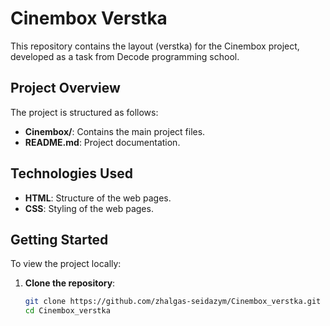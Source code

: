 # Cinembox Verstka

This repository contains the layout (verstka) for the Cinembox project, developed as a task from Decode programming school.

## Project Overview

The project is structured as follows:

- **Cinembox/**: Contains the main project files.
- **README.md**: Project documentation.

## Technologies Used

- **HTML**: Structure of the web pages.
- **CSS**: Styling of the web pages.

## Getting Started

To view the project locally:

1. **Clone the repository**:

   ```bash
   git clone https://github.com/zhalgas-seidazym/Cinembox_verstka.git
   cd Cinembox_verstka

